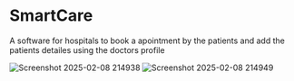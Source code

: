 # SmartCare
A software for hospitals to book a apointment by the patients and add the patients detailes using the doctors profile


![Screenshot 2025-02-08 214938](https://github.com/user-attachments/assets/4dd9ba95-ed5c-401c-a5ed-64e26d0be90b)
![Screenshot 2025-02-08 214949](https://github.com/user-attachments/assets/63295ced-003a-4fe5-b069-43405815826f)

